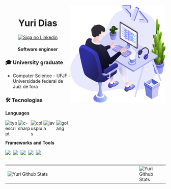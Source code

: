 <img align="right" src="https://github.com/diasYuri/diasYuri/blob/main/img/user.png?raw=true" width="300"/>

<h1 align="center">Yuri Dias</h1>

<p align="center">
 <a href="https://www.linkedin.com/in/yuri-dias/">
    <img alt="Siga no Linkedin" src="https://img.shields.io/badge/-LinkedIn-blue?style=flat-square&logo=Linkedin&logoColor=white&link=https://https://www.linkedin.com/in/yuri-dias//">
  </a>
</p>

<h4 align="center"> 
	Software engineer
</h4>

### :mortar_board: University graduate

- Computer Science - UFJF : Universidade federal de Juiz de fora

### 🛠 Tecnologias

**Languages**

<p align="left">
  <!-- TYPESCRIPT Icon -->
  <img align="left" alt="typescript" width="40px" src="https://upload.wikimedia.org/wikipedia/commons/thumb/4/4c/Typescript_logo_2020.svg/1200px-Typescript_logo_2020.svg.png"/>&nbsp;
  <!-- C# Icon -->
  <img align="left" alt="c-sharp" width="40px" src="https://seeklogo.com/images/C/c-sharp-c-logo-02F17714BA-seeklogo.com.png"/>&nbsp;
  <!-- C++ Icon -->
  <img align="left" alt="cplusplus" width="40px" src="https://raw.githubusercontent.com/isocpp/logos/master/cpp_logo.png"/>&nbsp;
  <!-- JAVA Icon -->
  <img align="left" alt="java" width="40px" src="https://www.celsonunes.com.br/wp-content/uploads/2018/05/java-logo.png"/>&nbsp;
  <!-- GO Icon -->
  <img align="left" alt="golang" width="40px" src="https://user-images.githubusercontent.com/727262/40395108-6bcc327a-5e1e-11e8-9f76-3917983b8563.png"/>&nbsp;
  
</p>
</br>

**Frameworks and Tools**

<p align="left">
  <!-- Node Icon -->
  <img width="40px" src="https://nodejs.org/static/images/logo-hexagon-card.png">&nbsp;
  <!-- ASP.NET CORE Icon -->
  <img width="40px" src="https://upload.wikimedia.org/wikipedia/commons/thumb/e/ee/.NET_Core_Logo.svg/1200px-.NET_Core_Logo.svg.png">&nbsp;
  <!-- Spring Boot Icon -->
  <img width="40px" src="https://pbs.twimg.com/profile_images/1235868806079057921/fTL08u_H_400x400.png">&nbsp;
  <!-- Docker Icon -->
  <img width="40px" src="https://www.docker.com/sites/default/files/d8/2019-07/vertical-logo-monochromatic.png">&nbsp;
  <!-- Git Icon -->
  <img width="40px" src="https://git-scm.com/images/logos/downloads/Git-Icon-1788C.png">&nbsp;
  
</p>

<p align="center">
<table align='left'>
  <row>
    <td>
     <!-- Card -->
      <img align="left" width="400px" alt="Yuri Github Stats" src="https://github-readme-stats.vercel.app/api?username=diasYuri&show_icons=true&hide_border=true&count_private=true&hide=prs,contribs&theme=radical" />
    </td>
    <td>
      <img align="right" alt="Yuri Github Stats" src="https://github-readme-stats.vercel.app/api/top-langs/?username=diasYuri&layout=compact&theme=radical" />
    </td>
  </row>
</table>
</p>
